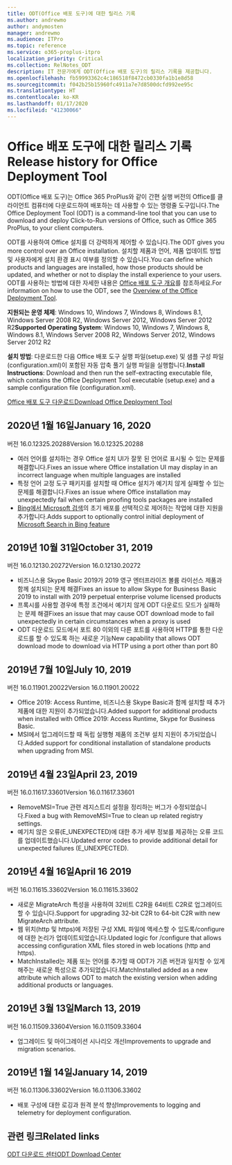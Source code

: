 ```yaml
---
title: ODT(Office 배포 도구)에 대한 릴리스 기록
ms.author: andrewmo
author: andymosten
manager: andrewmo
ms.audience: ITPro
ms.topic: reference
ms.service: o365-proplus-itpro
localization_priority: Critical
ms.collection: RelNotes_ODT
description: IT 전문가에게 ODT(Office 배포 도구)의 릴리스 기록을 제공합니다.
ms.openlocfilehash: fb59993362c4c186518f8472cb0330fa1b1e8d58
ms.sourcegitcommit: f042b25b15960fc4911a7e7d8500dcfd992ee95c
ms.translationtype: HT
ms.contentlocale: ko-KR
ms.lasthandoff: 01/17/2020
ms.locfileid: "41230066"
---
```

# <a name="release-history-for-office-deployment-tool"></a><span data-ttu-id="ab7c5-103">Office 배포 도구에 대한 릴리스 기록</span><span class="sxs-lookup"><span data-stu-id="ab7c5-103">Release history for Office Deployment Tool</span></span>

<span data-ttu-id="ab7c5-104">ODT(Office 배포 도구)는 Office 365 ProPlus와 같이 간편 실행 버전의 Office를 클라이언트 컴퓨터에 다운로드하여 배포하는 데 사용할 수 있는 명령줄 도구입니다.</span><span class="sxs-lookup"><span data-stu-id="ab7c5-104">The Office Deployment Tool (ODT) is a command-line tool that you can use to download and deploy Click-to-Run versions of Office, such as Office 365 ProPlus, to your client computers.</span></span> 


<span data-ttu-id="ab7c5-105">ODT를 사용하여 Office 설치를 더 강력하게 제어할 수 있습니다.</span><span class="sxs-lookup"><span data-stu-id="ab7c5-105">The ODT gives you more control over an Office installation.</span></span> <span data-ttu-id="ab7c5-106">설치할 제품과 언어, 제품 업데이트 방법 및 사용자에게 설치 환경 표시 여부를 정의할 수 있습니다.</span><span class="sxs-lookup"><span data-stu-id="ab7c5-106">You can define which products and languages are installed, how those products should be updated, and whether or not to display the install experience to your users.</span></span> <span data-ttu-id="ab7c5-107">ODT를 사용하는 방법에 대한 자세한 내용은 [Office 배포 도구 개요](https://docs.microsoft.com/deployoffice/overview-of-the-office-2016-deployment-tool)를 참조하세요.</span><span class="sxs-lookup"><span data-stu-id="ab7c5-107">For information on how to use the ODT, see the [Overview of the Office Deployment Tool](https://docs.microsoft.com/deployoffice/overview-of-the-office-2016-deployment-tool).</span></span>

 <span data-ttu-id="ab7c5-108">**지원되는 운영 체제**: Windows 10, Windows 7, Windows 8, Windows 8.1, Windows Server 2008 R2, Windows Server 2012, Windows Server 2012 R2</span><span class="sxs-lookup"><span data-stu-id="ab7c5-108">**Supported Operating System**: Windows 10, Windows 7, Windows 8, Windows 8.1, Windows Server 2008 R2, Windows Server 2012, Windows Server 2012 R2</span></span> 
 
 <span data-ttu-id="ab7c5-109">**설치 방법**: 다운로드한 다음 Office 배포 도구 실행 파일(setup.exe) 및 샘플 구성 파일(configuration.xml)이 포함된 자동 압축 풀기 실행 파일을 실행합니다.</span><span class="sxs-lookup"><span data-stu-id="ab7c5-109">**Install Instructions**: Download and then run the self-extracting executable file, which contains the Office Deployment Tool executable (setup.exe) and a sample configuration file (configuration.xml).</span></span> 

[<span data-ttu-id="ab7c5-110">Office 배포 도구 다운로드</span><span class="sxs-lookup"><span data-stu-id="ab7c5-110">Download Office Deployment Tool</span></span>](https://www.microsoft.com/en-us/download/confirmation.aspx?id=49117)


## <a name="january-16-2020"></a><span data-ttu-id="ab7c5-111">2020년 1월 16일</span><span class="sxs-lookup"><span data-stu-id="ab7c5-111">January 16, 2020</span></span>

<span data-ttu-id="ab7c5-112">버전 16.0.12325.20288</span><span class="sxs-lookup"><span data-stu-id="ab7c5-112">Version 16.0.12325.20288</span></span>
- <span data-ttu-id="ab7c5-113">여러 언어를 설치하는 경우 Office 설치 UI가 잘못 된 언어로 표시될 수 있는 문제를 해결합니다.</span><span class="sxs-lookup"><span data-stu-id="ab7c5-113">Fixes an issue where Office installation UI may display in an incorrect language when multiple languages are installed</span></span>
- <span data-ttu-id="ab7c5-114">특정 언어 교정 도구 패키지를 설치할 때 Office 설치가 예기치 않게 실패할 수 있는 문제를 해결합니다.</span><span class="sxs-lookup"><span data-stu-id="ab7c5-114">Fixes an issue where Office installation may unexpectedly fail when certain proofing tools packages are installed</span></span>
- <span data-ttu-id="ab7c5-115">[Bing에서 Microsoft 검색](https://go.microsoft.com/fwlink/p/?linkid=2109345)의 초기 배포를 선택적으로 제어하는 작업에 대한 지원을 추가합니다.</span><span class="sxs-lookup"><span data-stu-id="ab7c5-115">Adds support to optionally control initial deployment of [Microsoft Search in Bing feature](https://go.microsoft.com/fwlink/p/?linkid=2109345)</span></span>


## <a name="october-31-2019"></a><span data-ttu-id="ab7c5-116">2019년 10월 31일</span><span class="sxs-lookup"><span data-stu-id="ab7c5-116">October 31, 2019</span></span>

<span data-ttu-id="ab7c5-117">버전 16.0.12130.20272</span><span class="sxs-lookup"><span data-stu-id="ab7c5-117">Version 16.0.12130.20272</span></span>
- <span data-ttu-id="ab7c5-118">비즈니스용 Skype Basic 2019가 2019 영구 엔터프라이즈 볼륨 라이선스 제품과 함께 설치되는 문제 해결</span><span class="sxs-lookup"><span data-stu-id="ab7c5-118">Fixes an issue to allow Skype for Business Basic 2019 to install with 2019 perpetual enterprise volume licensed products</span></span>
- <span data-ttu-id="ab7c5-119">프록시를 사용할 경우에 특정 조건에서 예기치 않게 ODT 다운로드 모드가 실패하는 문제 해결</span><span class="sxs-lookup"><span data-stu-id="ab7c5-119">Fixes an issue that may cause ODT download mode to fail unexpectedly in certain circumstances when a proxy is used</span></span>
- <span data-ttu-id="ab7c5-120">ODT 다운로드 모드에서 포트 80 이외의 다른 포트를 사용하여 HTTP를 통한 다운로드를 할 수 있도록 하는 새로운 기능</span><span class="sxs-lookup"><span data-stu-id="ab7c5-120">New capability that allows ODT download mode to download via HTTP using a port other than port 80</span></span>


## <a name="july-10-2019"></a><span data-ttu-id="ab7c5-121">2019년 7월 10일</span><span class="sxs-lookup"><span data-stu-id="ab7c5-121">July 10, 2019</span></span>

<span data-ttu-id="ab7c5-122">버전 16.0.11901.20022</span><span class="sxs-lookup"><span data-stu-id="ab7c5-122">Version 16.0.11901.20022</span></span>
- <span data-ttu-id="ab7c5-123">Office 2019: Access Runtime, 비즈니스용 Skype Basic과 함께 설치할 때 추가 제품에 대한 지원이 추가되었습니다.</span><span class="sxs-lookup"><span data-stu-id="ab7c5-123">Added support for additional products when installed with Office 2019: Access Runtime, Skype for Business Basic.</span></span>
- <span data-ttu-id="ab7c5-124">MSI에서 업그레이드할 때 독립 실행형 제품의 조건부 설치 지원이 추가되었습니다.</span><span class="sxs-lookup"><span data-stu-id="ab7c5-124">Added support for conditional installation of standalone products when upgrading from MSI.</span></span>

## <a name="april-23-2019"></a><span data-ttu-id="ab7c5-125">2019년 4월 23일</span><span class="sxs-lookup"><span data-stu-id="ab7c5-125">April 23, 2019</span></span>

<span data-ttu-id="ab7c5-126">버전 16.0.11617.33601</span><span class="sxs-lookup"><span data-stu-id="ab7c5-126">Version 16.0.11617.33601</span></span>
- <span data-ttu-id="ab7c5-127">RemoveMSI=True 관련 레지스트리 설정을 정리하는 버그가 수정되었습니다.</span><span class="sxs-lookup"><span data-stu-id="ab7c5-127">Fixed a bug with RemoveMSI=True to clean up related registry settings.</span></span>
- <span data-ttu-id="ab7c5-128">예기치 않은 오류(E_UNEXPECTED)에 대한 추가 세부 정보를 제공하는 오류 코드를 업데이트했습니다.</span><span class="sxs-lookup"><span data-stu-id="ab7c5-128">Updated error codes to provide additional detail for unexpected failures (E_UNEXPECTED).</span></span>

## <a name="april-16-2019"></a><span data-ttu-id="ab7c5-129">2019년 4월 16일</span><span class="sxs-lookup"><span data-stu-id="ab7c5-129">April 16 2019</span></span>

<span data-ttu-id="ab7c5-130">버전 16.0.11615.33602</span><span class="sxs-lookup"><span data-stu-id="ab7c5-130">Version 16.0.11615.33602</span></span>
- <span data-ttu-id="ab7c5-131">새로운 MigrateArch 특성을 사용하여 32비트 C2R을 64비트 C2R로 업그레이드할 수 있습니다.</span><span class="sxs-lookup"><span data-stu-id="ab7c5-131">Support for upgrading 32-bit C2R to 64-bit C2R with new MigrateArch attribute.</span></span>
- <span data-ttu-id="ab7c5-132">웹 위치(http 및 https)에 저장된 구성 XML 파일에 액세스할 수 있도록/configure에 대한 논리가 업데이트되었습니다.</span><span class="sxs-lookup"><span data-stu-id="ab7c5-132">Updated logic for /configure that allows accessing configuration XML files stored in web locations (http and https).</span></span>
- <span data-ttu-id="ab7c5-133">MatchInstalled는 제품 또는 언어를 추가할 때 ODT가 기존 버전과 일치할 수 있게 해주는 새로운 특성으로 추가되었습니다.</span><span class="sxs-lookup"><span data-stu-id="ab7c5-133">MatchInstalled added as a new attribute which allows ODT to match the existing version when adding additional products or languages.</span></span>

## <a name="march-13-2019"></a><span data-ttu-id="ab7c5-134">2019년 3월 13일</span><span class="sxs-lookup"><span data-stu-id="ab7c5-134">March 13, 2019</span></span>

<span data-ttu-id="ab7c5-135">버전 16.0.11509.33604</span><span class="sxs-lookup"><span data-stu-id="ab7c5-135">Version 16.0.11509.33604</span></span>
- <span data-ttu-id="ab7c5-136">업그레이드 및 마이그레이션 시나리오 개선</span><span class="sxs-lookup"><span data-stu-id="ab7c5-136">Improvements to upgrade and migration scenarios.</span></span>

## <a name="january-14-2019"></a><span data-ttu-id="ab7c5-137">2019년 1월 14일</span><span class="sxs-lookup"><span data-stu-id="ab7c5-137">January 14, 2019</span></span>

<span data-ttu-id="ab7c5-138">버전 16.0.11306.33602</span><span class="sxs-lookup"><span data-stu-id="ab7c5-138">Version 16.0.11306.33602</span></span>
- <span data-ttu-id="ab7c5-139">배포 구성에 대한 로깅과 원격 분석 향상</span><span class="sxs-lookup"><span data-stu-id="ab7c5-139">Improvements to logging and telemetry for deployment configuration.</span></span>


## <a name="related-links"></a><span data-ttu-id="ab7c5-140">관련 링크</span><span class="sxs-lookup"><span data-stu-id="ab7c5-140">Related links</span></span>

[<span data-ttu-id="ab7c5-141">ODT 다운로드 센터</span><span class="sxs-lookup"><span data-stu-id="ab7c5-141">ODT Download Center</span></span>](https://www.microsoft.com/en-us/download/details.aspx?id=49117)